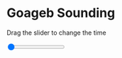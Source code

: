 <h1>Goageb Sounding</h1>
<p>Drag the slider to change the time</p>

<div class="slidecontainer">
<input oninput='setImage(this)' class="slider" type="range" min="0" max="7" value="0" step="1" />
<img id='img'/>
</div>

<script>
var img = document.getElementById('img');
var img_array = ['/assets/images/skwt/skd_goageb_wrfout_d01_2020-06-20_12:00:00.png',
'/assets/images/skwt/skd_goageb_wrfout_d01_2020-06-20_18:00:00.png',
'/assets/images/skwt/skd_goageb_wrfout_d01_2020-06-21_00:00:00.png',
'/assets/images/skwt/skd_goageb_wrfout_d01_2020-06-21_06:00:00.png',
'/assets/images/skwt/skd_goageb_wrfout_d01_2020-06-21_12:00:00.png',
'/assets/images/skwt/skd_goageb_wrfout_d01_2020-06-21_18:00:00.png',
'/assets/images/skwt/skd_goageb_wrfout_d01_2020-06-22_00:00:00.png',];
function setImage(obj)
{
        var value = obj.value;
        img.src = img_array[value];

}
</script>
